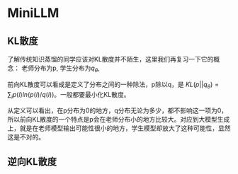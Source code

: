 # MiniLLM

## KL散度
了解传统知识蒸馏的同学应该对KL散度并不陌生，这里我们再复习一下它的概念：
老师分布为p, 学生分布为$q_\theta$, 

前向KL散度可以看成是定义了分布之间的一种除法，p除以q，是 $KL(p||q_\theta) = \sum_i p(i)ln(p(i)/q(i))$。一般都要最小化KL散度。

从定义可以看出，在p分布为0的地方，q分布无论为多少，都不影响这一项为0，所以前向KL散度的一个特点是p会在老师分布小的地方比较大。对应到大模型生成上，就是在老师模型输出可能性很小的地方，学生模型却放大了这种可能性，显然这是不对的。

## 逆向KL散度

